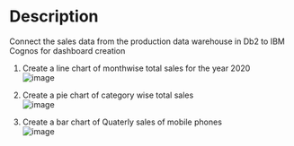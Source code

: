 # Description

Connect the sales data from the production data warehouse in Db2 to IBM Cognos for dashboard creation <br>

1. Create a line chart of monthwise total sales for the year 2020 <br>
![image](https://github.com/smitshah1920/IBM-Data-Engineering/assets/116938231/1084a297-5f97-42fe-afef-5f614f5e90b5)


2. Create a pie chart of category wise total sales <br>
![image](https://github.com/smitshah1920/IBM-Data-Engineering/assets/116938231/45bc5eb6-11be-47db-aeca-ac721f8a644c)


3. Create a bar chart of Quaterly sales of mobile phones  <br>
![image](https://github.com/smitshah1920/IBM-Data-Engineering/assets/116938231/048bf075-febf-4b9e-9699-430bb728b68f)

